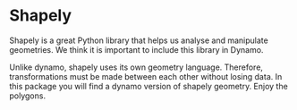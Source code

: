 # Shapely

Shapely is a great Python library that helps us analyse and manipulate geometries. We think it is important to include this library in Dynamo. 

Unlike dynamo, shapely uses its own geometry language. Therefore, transformations must be made between each other without losing data. In this package you will find a dynamo version of shapely geometry. Enjoy the polygons.
